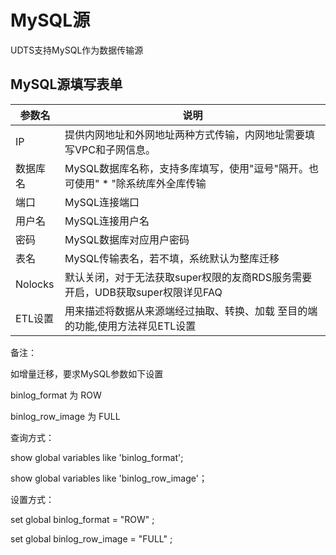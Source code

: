 

# MySQL源

UDTS支持MySQL作为数据传输源

## MySQL源填写表单

| 参数名   | 说明                                                         |
| -------- | ------------------------------------------------------------ |
| IP       | 提供内网地址和外网地址两种方式传输，内网地址需要填写VPC和子网信息。 |
| 数据库名 | MySQL数据库名称，支持多库填写，使用"逗号"隔开。也可使用" * "除系统库外全库传输|                                         |
| 端口     | MySQL连接端口                                                |
| 用户名   | MySQL连接用户名                                              |
| 密码     | MySQL数据库对应用户密码                                      |
| 表名     | MySQL传输表名，若不填，系统默认为整库迁移                    |
| Nolocks     | 默认关闭，对于无法获取super权限的友商RDS服务需要开启，UDB获取super权限详见FAQ                  |
| ETL设置     | 用来描述将数据从来源端经过抽取、转换、加载 至目的端的功能,使用方法祥见ETL设置                    |

备注：

如增量迁移，要求MySQL参数如下设置

binlog_format    为 ROW

binlog_row_image 为 FULL

查询方式：

show global variables like 'binlog_format';

show global variables like 'binlog_row_image'；

设置方式：

set global binlog_format = "ROW" ;

set global binlog_row_image = "FULL" ;
